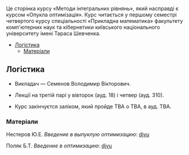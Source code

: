 Це сторінка курсу &laquo;Методи інтегральних рівнянь&raquo;, який насправді є курсом &laquo;Опукла оптимізація&raquo;. Курс читається у першому семестрі четвертого курсу спеціальності &laquo;Прикладна математика&raquo; факультету комп'ютерних наук та кібернетики київського національного університету імені Тараса Шевченка.

<!-- MarkdownTOC -->

- [Логістика](#%D0%9B%D0%BE%D0%B3%D1%96%D1%81%D1%82%D0%B8%D0%BA%D0%B0)
    - [Матеріали](#%D0%9C%D0%B0%D1%82%D0%B5%D1%80%D1%96%D0%B0%D0%BB%D0%B8)

<!-- /MarkdownTOC -->

<a id="%D0%9B%D0%BE%D0%B3%D1%96%D1%81%D1%82%D0%B8%D0%BA%D0%B0"></a>
## Логістика

- Викладач &mdash; Семенов Володимир Вікторович.

- Лекції на третій парі у вівторок (ауд. 18) і четвер (ауд. 310).

- Курс закінчуєтся заліком, який пройде TBA о TBA, в ауд. TBA. 

<a id="%D0%9C%D0%B0%D1%82%D0%B5%D1%80%D1%96%D0%B0%D0%BB%D0%B8"></a>
### Матеріали

Нестеров&nbsp;Ю.Е. _Введение в выпуклую оптимизацию_: [djvu](Нестеров_Ю_Е_Введение_в_выпуклую.djvu)

Поляк&nbsp;Б.Т. _Введение в оптимизацию_: [djvu](Поляк_Б_Т_Введение_в_оптимизацию.djvu)
